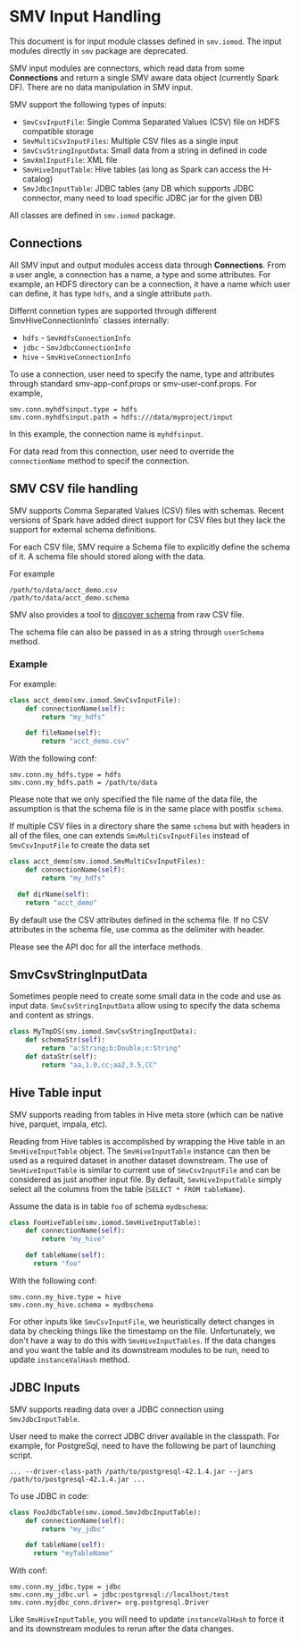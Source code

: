 # SMV Input Handling

This document is for input module classes defined in `smv.iomod`. The input modules 
directly in `smv` package are deprecated.

SMV input modules are connectors, which read data from some **Connections** and return a single SMV aware data object (currently Spark DF). There are no data manipulation in
SMV input.

SMV support the following types of inputs:

* `SmvCsvInputFile`: Single Comma Separated Values (CSV) file on HDFS compatible storage
* `SmvMultiCsvInputFiles`: Multiple CSV files as a single input
* `SmvCsvStringInputData`: Small data from a string in defined in code
* `SmvXmlInputFile`: XML file
* `SmvHiveInputTable`: Hive tables (as long as Spark can access the H-catalog)
* `SmvJdbcInputTable`: JDBC tables (any DB which supports JDBC connector, many need to load specific JDBC jar for the given DB)

All classes are defined in `smv.iomod` package.

## Connections

All SMV input and output modules access data through **Connections**. 
From a user angle, a connection has a name, a type and some attributes. For example,
an HDFS directory can be a connection, it have a name which user can define, it has 
type `hdfs`, and a single attribute `path`.

Differnt connetion types are supported through different SmvHiveConnectionInfo`
classes internally:

* `hdfs` - `SmvHdfsConnectionInfo`
* `jdbc` - `SmvJdbcConnectionInfo`
* `hive` - `SmvHiveConnectionInfo`

To use a connection, user need to specify the name, type and attributes through
standard smv-app-conf.props or smv-user-conf.props. For example,

```
smv.conn.myhdfsinput.type = hdfs
smv.conn.myhdfsinput.path = hdfs:///data/myproject/input
```

In this example, the connection name is `myhdfsinput`.

For data read from this connection, user need to override the `connectionName` method
to specif the connection.

## SMV CSV file handling

SMV supports Comma Separated Values (CSV) files with schemas. Recent versions of Spark have added direct support for CSV files but they lack the support for external schema definitions.

For each CSV file, SMV require a Schema file to explicitly define the schema of it.
A schema file should stored along with the data.

For example
```
/path/to/data/acct_demo.csv
/path/to/data/acct_demo.schema
```

SMV also provides a tool to [discover schema](schema_discovery.md) from raw CSV file.

The schema file can also be passed in as a string through `userSchema` method.

### Example
For example:

```Python
class acct_demo(smv.iomod.SmvCsvInputFile):
    def connectionName(self):
        return "my_hdfs"

    def fileName(self):
        return "acct_demo.csv"
```

With the following conf:
```
smv.conn.my_hdfs.type = hdfs
smv.conn.my_hdfs.path = /path/to/data
```


Please note that we only specified the file name of the data file, the assumption is
that the schema file is in the same place with postfix `schema`.

If multiple CSV files in a directory share the same `schema` but with headers in all of the files,
one can extends `SmvMultiCsvInputFiles` instead of `SmvCsvInputFile` to create the data set
```Python
class acct_demo(smv.iomod.SmvMultiCsvInputFiles):
    def connectionName(self):
        return "my_hdfs"

  def dirName(self):
    return "acct_demo"
```

By default use the CSV attributes defined in the schema file. If no CSV attributes in the schema file,
use comma as the delimiter with header.

Please see the API doc for all the interface methods.

## SmvCsvStringInputData

Sometimes people need to create some small data in the code and use as input data. `SmvCsvStringInputData`
allow using to specify the data schema and content as strings.

```python
class MyTmpDS(smv.iomod.SmvCsvStringInputData):
    def schemaStr(self):
        return "a:String;b:Double;c:String"
    def dataStr(self):
        return "aa,1.0,cc;aa2,3.5,CC"
```

## Hive Table input

SMV supports reading from tables in Hive meta store (which can be native hive, parquet, impala, etc).

Reading from Hive tables is accomplished by wrapping the Hive table in an `SmvHiveInputTable` object.  The `SmvHiveInputTable` instance can then be used as a required dataset in another dataset downstream.  The use of `SmvHiveInputTable` is similar to current use of `SmvCsvInputFile` and can be considered as just another input file. By default, `SmvHiveInputTable` simply select all the columns from the table (`SELECT * FROM tableName`).

Assume the data is in table `foo` of schema `mydbschema`:

```Python
class FooHiveTable(smv.iomod.SmvHiveInputTable):
    def connectionName(self):
        return "my_hive"

    def tableName(self):
      return "foo"
```

With the following conf:

```
smv.conn.my_hive.type = hive
smv.conn.my_hive.schema = mydbschema
```

For other inputs like `SmvCsvInputFile`, we heuristically detect changes in data by checking things like the timestamp on the file. Unfortunately, we don't have a way to do this with `SmvHiveInputTables`. If the data changes and you want the table and its downstream modules to be run, need to update `instanceValHash` method.

## JDBC Inputs

SMV supports reading data over a JDBC connection using `SmvJdbcInputTable`. 

User need to make the correct JDBC driver available in the classpath. For example, for PostgreSql, need to have the following be part of launching script.

```
... --driver-class-path /path/to/postgresql-42.1.4.jar --jars /path/to/postgresql-42.1.4.jar ...
```

To use JDBC in code:

```Python
class FooJdbcTable(smv.iomod.SmvJdbcInputTable):
    def connectionName(self):
        return "my_jdbc"

    def tableName(self):
      return "myTableName"
```

With conf:
```
smv.conn.my_jdbc.type = jdbc
smv.conn.my_jdbc.url = jdbc:postgresql://localhost/test
smv.conn.myjdbc_conn.driver= org.postgresql.Driver
```


Like `SmvHiveInputTable`, you will need to update `instanceValHash` to force it and its downstream modules to rerun after the data changes.
